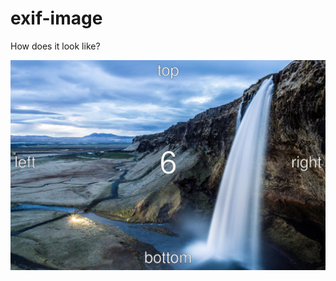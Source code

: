 # exif-image

How does it look like?

![Image alt](https://github.com/vladyslav-fomenko/exif-image/blob/master/images/Landscape_6.jpeg)
